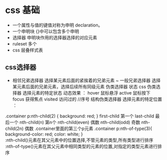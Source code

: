 # css 基础

- 一个属性与值的键值对称为申明 declaration。
- 一个申明块 {}中可以包含多个申明
- 选择器 申明块作用的选择器选择的对应元素
- ruleset 多个 
- css 层叠样式表

## css选择器
+ 相邻兄弟选择器 选择某元素后面的紧挨着的兄弟元素
~ 一般兄弟选择器 选择某元素后面的兄弟元素，选择后续所有同级元素
伪类选择器 状态
css 伪类选择器 选择元素的特定状态 动态效果 ：
hover 鼠标悬浮
active 鼠标按下
focus 获得焦点
visited 访问过的
//序号
结构伪类选择器 选择元素的特定位置 ：

.container p:nth-child(2) {
  background: red;
}
first-child 第一个  last-child 最后一个  nth-child(n) 第n个  nth-child(even) 偶数  nth-child(odd) 奇数  nth-child(2n) 偶数
.container里面的第三个p元素
.container p:nth-of-type(3){
            background-color: red;
            color: white;
        }        
:nth-child()元素在其父元素中的位置选择,不管元素的类型,所有类型进行排序
:nth-of-type()元素在其父元素中相同类型的元素的位置,对指定的类型元素进行排序
